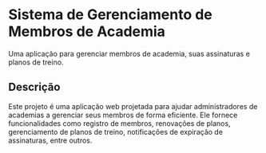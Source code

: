 # Sistema de Gerenciamento de Membros de Academia

Uma aplicação para gerenciar membros de academia, suas assinaturas e planos de treino.

## Descrição

Este projeto é uma aplicação web projetada para ajudar administradores de academias a gerenciar seus membros de forma eficiente. Ele fornece funcionalidades como registro de membros, renovações de planos, gerenciamento de planos de treino, notificações de expiração de assinaturas, entre outros.

